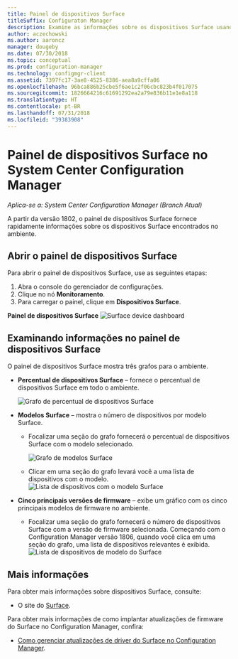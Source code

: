 ```yaml
---
title: Painel de dispositivos Surface
titleSuffix: Configuraton Manager
description: Examine as informações sobre os dispositivos Surface usando o painel.
author: aczechowski
ms.author: aaroncz
manager: dougeby
ms.date: 07/30/2018
ms.topic: conceptual
ms.prod: configuration-manager
ms.technology: configmgr-client
ms.assetid: 7397fc17-3ae8-4525-8386-aea8a9cffa06
ms.openlocfilehash: 96bca886b25cbe5f6ae1c2f06cbc823b4f017075
ms.sourcegitcommit: 1826664216c61691292ea2a79e836b11e1e8a118
ms.translationtype: HT
ms.contentlocale: pt-BR
ms.lasthandoff: 07/31/2018
ms.locfileid: "39383908"
---
```

# <a name="surface-device-dashboard-in-system-center-configuration-manager"></a>Painel de dispositivos Surface no System Center Configuration Manager

*Aplica-se a: System Center Configuration Manager (Branch Atual)*

A partir da versão 1802, o painel de dispositivos Surface fornece rapidamente informações sobre os dispositivos Surface encontrados no ambiente. <!--1355788-->

## <a name="open-the-surface-device-dashboard"></a>Abrir o painel de dispositivos Surface

Para abrir o painel de dispositivos Surface, use as seguintes etapas: 

1. Abra o console do gerenciador de configurações. 
2. Clique no nó **Monitoramento**. 
3. Para carregar o painel, clique em **Dispositivos Surface**.

**Painel de dispositivos Surface**
![Surface device dashboard](media\Surface-device-dashboard.PNG)



## <a name="reviewing-information-in-the-surface-device-dashboard"></a>Examinando informações no painel de dispositivos Surface

O painel de dispositivos Surface mostra três grafos para o ambiente. 

- **Percentual de dispositivos Surface** – fornece o percentual de dispositivos Surface em todo o ambiente.

    ![Grafo de percentual de dispositivos Surface](media\Percent-Surface-Devices.PNG)
- **Modelos Surface** – mostra o número de dispositivos por modelo Surface. 
    - Focalizar uma seção do grafo fornecerá o percentual de dispositivos Surface com o modelo selecionado. 

         ![Grafo de modelos Surface](media\Surface-Models-Hover.PNG)
    - Clicar em uma seção do grafo levará você a uma lista de dispositivos com o modelo. 
        ![Lista de dispositivos com o modelo Surface](media\Surface-Model-Device-List.PNG)

- **Cinco principais versões de firmware** – exibe um gráfico com os cinco principais modelos de firmware no ambiente. 
    - Focalizar uma seção do grafo fornecerá o número de dispositivos Surface com a versão de firmware selecionada. Começando com o Configuration Manager versão 1806, quando você clica em uma seção do grafo, uma lista de dispositivos relevantes é exibida. <!--1358654--> ![Lista de dispositivos de modelo do Surface](media\Surface-Firmware-Hover.PNG)


## <a name="more-information"></a>Mais informações

Para obter mais informações sobre dispositivos Surface, consulte:
 - O site do [Surface]( https://go.microsoft.com/fwlink/?linkid=861998).
    
Para obter mais informações de como implantar atualizações de firmware do Surface no Configuration Manager, confira:
 - [Como gerenciar atualizações de driver do Surface no Configuration Manager]( https://support.microsoft.com/help/4098906).




